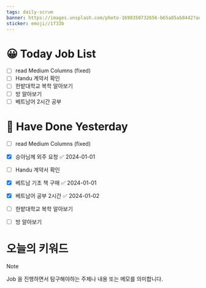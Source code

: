 ```yaml
---
tags: daily-scrum
banner: https://images.unsplash.com/photo-1698350732656-b65a85ab8442?auto=format&fit=crop&q=80&w=2837&ixlib=rb-4.0.3&ixid=M3wxMjA3fDB8MHxwaG90by1wYWdlfHx8fGVufDB8fHx8fA%3D%3D
sticker: emoji//1f33b
---
```

#  😀 Today Job List
- [ ] read Medium Columns (fixed)
- [ ] Handu 계약서 확인
- [ ] 한밭대학교 복학 알아보기
- [ ] 방 알아보기
- [ ] 베트남어 2시간 공부
# 🙂 Have Done Yesterday
- [ ] read Medium Columns (fixed)
- [x] 승아님께 외주 요청 ✅ 2024-01-01
- [ ] Handu 계약서 확인
- [x] 베트남 기초 책 구매 ✅ 2024-01-01
- [x] 베트남어 공부 2시간 ✅ 2024-01-02
- [ ] 한밭대학교 복학 알아보기
- [ ] 방 알아보기


# 오늘의 키워드

> [!NOTE]
> Job 을 진행하면서 탐구해야하는 주제나 내용 또는 메모를 의미합니다.

